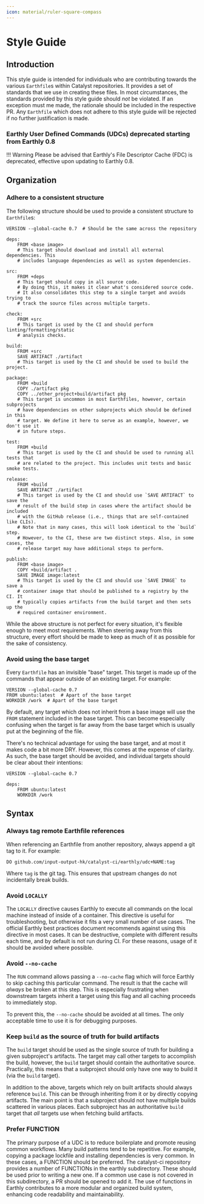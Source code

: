 ```yaml
---
icon: material/ruler-square-compass
---
```


# Style Guide

## Introduction

This style guide is intended for individuals who are contributing towards the various `Earthfile`s within Catalyst repositories.
It provides a set of standards that we use in creating these files.
In most circumstances, the standards provided by this style guide should *not* be violated.
If an exception must me made, the rationale should be included in the respective PR.
Any `Earthfile` which does not adhere to this style guide will be rejected if no further justification is made.

### Earthly User Defined Commands (UDCs) deprecated starting from Earthly 0.8

<!-- markdownlint-disable max-one-sentence-per-line -->
!!! Warning
Please be advised that Earthly's File Descriptor Cache (FDC) is deprecated, effective upon updating to Earthly 0.8.
<!-- markdownlint-enable max-one-sentence-per-line -->

## Organization

### Adhere to a consistent structure

The following structure should be used to provide a consistent structure to `Earthfile`s:

```Earthfile
VERSION --global-cache 0.7  # Should be the same across the repository

deps:
    FROM <base image>
    # This target should download and install all external dependencies. This
    # includes language dependencies as well as system dependencies.

src:
    FROM +deps
    # This target should copy in all source code.
    # By doing this, it makes it clear what's considered source code.
    # It also consolidates this step to a single target and avoids trying to
    # track the source files across multiple targets.

check:
    FROM +src
    # This target is used by the CI and should perform linting/formatting/static
    # analysis checks.

build:
    FROM +src
    SAVE ARTIFACT ./artifact
    # This target is used by the CI and should be used to build the project.

package:
    FROM +build
    COPY ./artifact pkg
    COPY ../other_project+build/artifact pkg
    # This target is uncommon in most Earthfiles, however, certain subprojects
    # have dependencies on other subprojects which should be defined in this
    # target. We define it here to serve as an example, however, we don't use it
    # in future steps.

test:
    FROM +build
    # This target is used by the CI and should be used to running all tests that
    # are related to the project. This includes unit tests and basic smoke tests.

release:
    FROM +build
    SAVE ARTIFACT ./artifact
    # This target is used by the CI and should use `SAVE ARTIFACT` to save the
    # result of the build step in cases where the artifact should be included
    # with the GitHub release (i.e., things that are self-contained like CLIs).
    # Note that in many cases, this will look identical to the `build` step.
    # However, to the CI, these are two distinct steps. Also, in some cases, the
    # release target may have additional steps to perform.

publish:
    FROM <base image>
    COPY +build/artifact .
    SAVE IMAGE image:latest
    # This target is used by the CI and should use `SAVE IMAGE` to save a
    # container image that should be published to a registry by the CI. It
    # typically copies artifacts from the build target and then sets up the
    # required container environment.
```

While the above structure is not perfect for every situation, it's flexible enough to meet most requirements.
When steering away from this structure, every effort should be made to keep as much of it as possible for the sake of consistency.

### Avoid using the base target

Every `Earthfile` has an invisible "base" target.
This target is made up of the commands that appear outside of an existing target.
For example:

```Earthfile
VERSION --global-cache 0.7
FROM ubuntu:latest  # Apart of the base target
WORKDIR /work  # Apart of the base target
```

By default, any target which does not inherit from a base image will use the
`FROM` statement included in the base target.
This can become especially confusing when the target is far away from the base
target which is usually put at the beginning of the file.

There's no technical advantage for using the base target, and at most it makes
code a bit more DRY.
However, this comes at the expense of clarity.
As such, the base target should be avoided, and individual targets should be
clear about their intentions:

```Earthfile
VERSION --global-cache 0.7

deps:
    FROM ubuntu:latest
    WORKDIR /work
```

## Syntax

### Always tag remote Earthfile references

When referencing an Earthfile from another repository, always append a git tag
to it.
For example:

```Earthfile
DO github.com/input-output-hk/catalyst-ci/earthly/udc+NAME:tag
```

Where `tag` is the git tag.
This ensures that upstream changes do not incidentally break builds.

### Avoid `LOCALLY`

The `LOCALLY` directive causes Earthly to execute all commands on the local machine instead of inside of a container.
This directive is useful for troubleshooting, but otherwise it fits a very small number of use cases.
The official Earthly best practices document recommends against using this directive in most cases.
It can be destructive, complete with different results each time, and by default is not run during CI.
For these reasons, usage of it should be avoided where possible.

### Avoid `--no-cache`

The `RUN` command allows passing a `--no-cache` flag which will force Earthly
to skip caching this particular command.
The result is that the cache will *always* be broken at this step.
This is especially frustrating when downstream targets inherit a target using
this flag and all caching proceeds to immediately stop.

To prevent this, the `--no-cache` should be avoided at all times.
The only acceptable time to use it is for debugging purposes.

### Keep `build` as the source of truth for build artifacts

The `build` target should be used as the single source of truth for building a given subproject's artifacts.
The target may call other targets to accomplish the build, however, the `build` target should contain the authoritative source.
Practically, this means that a subproject should only have one way to build it (via the `build` target).

In addition to the above, targets which rely on built artifacts should always reference `build`.
This can be through inheriting from it or by directly copying artifacts.
The main point is that a subproject should not have multiple builds scattered in various places.
Each subproject has an authoritative `build` target that *all* targets use when fetching build artifacts.

### Prefer FUNCTION

The primary purpose of a UDC is to reduce boilerplate and promote reusing common workflows.
Many build patterns tend to be repetitive.
For example, copying a package lockfile and installing dependencies is very common.
In these cases, a FUNCTION should be preferred.
The catalyst-ci repository provides a number of FUNCTIONs in the earthly subdirectory.
These should be used prior to writing a new one.
If a common use case is not covered in this subdirectory, a PR should be opened to add it.
The use of functions in Earthly contributes to a more modular and organized build system,
enhancing code readability and maintainability.
